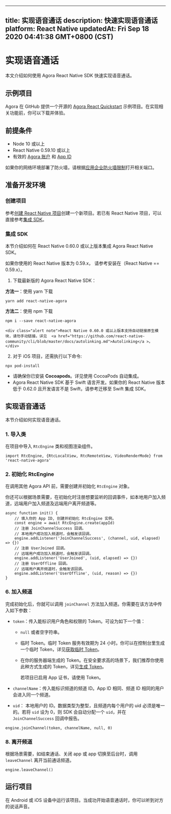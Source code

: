 
---
title: 实现语音通话
description: 快速实现语音通话
platform: React Native
updatedAt: Fri Sep 18 2020 04:41:38 GMT+0800 (CST)
---
# 实现语音通话
本文介绍如何使用 Agora React Native SDK 快速实现语音通话。

## 示例项目

Agora 在 GitHub 提供一个开源的 [Agora React Quickstart](https://github.com/AgoraIO-Community/Agora-RN-Quickstart) 示例项目。在实现相关功能前，你可以下载并体验。

## 前提条件

- Node 10 或以上
- React Native 0.59.10 或以上
- 有效的 [Agora 账户](https://docs.agora.io/cn/Agora%20Platform/sign_in_and_sign_up) 和 [App ID](https://docs.agora.io/cn/Agora%20Platform/token?platform=All%20Platforms#%E8%8E%B7%E5%8F%96-app-id)

<div class="alert note">如果你的网络环境部署了防火墙，请根据<a href="https://docs.agora.io/cn/Agora%20Platform/firewall?platform=All%20Platforms">应用企业防火墙限制</a>打开相关端口。</div>


## 准备开发环境

### 创建项目

参考[创建 React Native 项目](https://reactnative.dev/docs/environment-setup)创建一个新项目。若已有 React Native 项目，可以直接参考<a href="#integration">集成 SDK</a>。

### 集成 SDK<a name="integration"></a>

本节介绍如何在 React Native 0.60.0 或以上版本集成 Agora React Native SDK。

<div class="alert note">如果你使用的 React Native 版本为 0.59.x， 请参考<a href="https://github.com/AgoraIO-Community/react-native-agora/blob/master/README.zh.md#安装在-react-native--059x">安装在（React Native == 0.59.x）</a >。</div>

1. 下载最新版的 Agora React Native SDK：

 **方法一**：使用 yarn 下载
```
yarn add react-native-agora
```

 **方法二**：使用 npm 下载
```
npm i --save react-native-agora
```

	<div class="alert note">React Native 0.60.0 或以上版本支持自动链接原生模块，请勿手动链接。详见  <a href="https://github.com/react-native-community/cli/blob/master/docs/autolinking.md">Autolinking</a >。</div>  

2. 对于 iOS 项目，还需执行以下命令:
```
npx pod-install
```

   <div class="alert note"><ul><li>请确保你已安装 <b>Cocoapods</b>。详见<a href="https://docs.agora.io/cn/Video/start_call_ios?platform=iOS#集成-sdk">使用 CocoaPods 自动集成</a >。</li><li>Agora React Native SDK 基于 Swift 语言开发。如果你的 React Native 版本低于 0.62.0 且开发语言不是 Swift，请参考<a href="https://github.com/AgoraIO-Community/react-native-agora/blob/master/docs/v3/installation.ios.md#step-1-migrating-to-swift">迁移至 Swift </a >集成 SDK。</li></ul></div>

   

## 实现语音通话

本节介绍如何实现语音通话。

### 1. 导入类

在项目中导入 `RtcEngine` 类和视图渲染组件。

```
import RtcEngine, {RtcLocalView, RtcRemoteView, VideoRenderMode} from 'react-native-agora'
```

### 2. 初始化 RtcEngine

在调用其他 Agora API 前，需要创建并初始化 `RtcEngine` 对象。

你还可以根据场景需要，在初始化时注册想要监听的回调事件，如本地用户加入频道，远端用户加入频道及远端用户离开频道等。

```
async function init() {
    // 填入你的 App ID, 创建并初始化 RtcEngine 实例。
    const engine = await RtcEngine.create(appId)
    // 注册 JoinChannelSuccess 回调。
    // 本地用户成功加入频道时，会触发该回调。
    engine.addListener('JoinChannelSuccess', (channel, uid, elapsed) => {})
    // 注册 UserJoined 回调。
    // 远端用户成功加入频道时，会触发该回调。
    engine.addListener('UserJoined', (uid, elapsed) => {})
    // 注册 UserOffline 回调。
    // 远端用户离开频道时，会触发该回调。
    engine.addListener('UserOffline', (uid, reason) => {})
}
```

### 6. 加入频道

完成初始化后，你就可以调用 `joinChannel` 方法加入频道。你需要在该方法中传入如下参数：

- `token`：传入能标识用户角色和权限的 Token。可设为如下一个值：

  - `null` 或者空字符串。
  - 临时 Token。临时 Token 服务有效期为 24 小时。你可以在控制台里生成一个临时 Token，详见[获取临时 Token](https://docs.agora.io/cn/Agora%20Platform/token?platform=All%20Platforms#get-a-temporary-token)。
  - 在你的服务器端生成的 Token。在安全要求高的场景下，我们推荐你使用此种方式生成的 Token，详见[生成 Token](https://docs.agora.io/cn/Video/token_server)。
  
	 <div class="alert note">若项目已启用 App 证书，请使用 Token。</div>

- `channelName`：传入能标识频道的频道 ID。App ID 相同、频道 ID 相同的用户会进入同一个频道。

- `uid`： 本地用户的 ID。数据类型为整型，且频道内每个用户的 uid 必须是唯一的。若将 `uid` 设为 0，则 SDK 会自动分配一个 `uid`，并在 `JoinChannelSuccess` 回调中报告。

```
engine.joinChannel(token, channelName, null, 0)
```

### 8. 离开频道

根据场景需要，如结束通话、关闭 app 或 app 切换至后台时，调用 `leaveChannel` 离开当前通话频道。

```
engine.leaveChannel()
```

## 运行项目

在 Android 或 iOS 设备中运行该项目。当成功开始语音通话时，你可以听到对方的说话声音。
